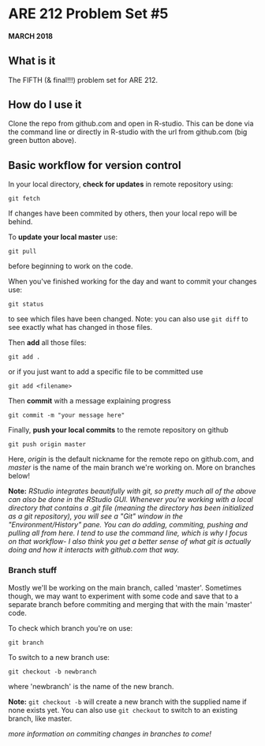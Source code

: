 # ARE 212 Problem Set #5

#### MARCH 2018

## What is it
The FIFTH (& final!!!) problem set for ARE 212.

## How do I use it
Clone the repo from github.com and open in R-studio. This can be done via the command line or directly in R-studio with the url from github.com (big green button above). 

## Basic workflow for version control

In your local directory, **check for updates** in remote repository using:

	git fetch

If changes have been commited by others, then your local repo will be behind. 

To **update your local master** use:

	git pull

before beginning to work on the code. 

When you've finished working for the day and want to commit your changes use:

	git status

to see which files have been changed. Note: you can also use `git diff` to see exactly what has changed in those files.

Then **add** all those files: 

	git add .

or if you just want to add a specific file to be committed use

	git add <filename>

Then **commit** with a message explaining progress

	git commit -m "your message here"

Finally, **push your local commits** to the remote repository on github

	git push origin master

Here, *origin* is the default nickname for the remote repo on github.com, and *master* is the name of the main branch we're working on. More on branches below!

**Note:** *RStudio integrates beautifully with git, so pretty much all of the above can also be done in the RStudio GUI. Whenever you're working with a local directory that contains a .git file (meaning the directory has been initialized as a git repository), you will see a "Git" window in the "Environment/History" pane. You can do adding, commiting, pushing and pulling all from here. I tend to use the command line, which is why I focus on that workflow- I also think you get a better sense of what git is actually doing and how it interacts with github.com that way.*

### Branch stuff

Mostly we'll be working on the main branch, called 'master'. Sometimes though, we may want to experiment with some code and save that to a separate branch before commiting and merging that with the main 'master' code. 

To check which branch you're on use:

	git branch

To switch to a new branch use:

	git checkout -b newbranch

where 'newbranch' is the name of the new branch. 

**Note:** `git checkout -b` will create a new branch with the supplied name if none exists yet. You can also use `git checkout` to switch to an existing branch, like master. 


*more information on commiting changes in branches to come!*




